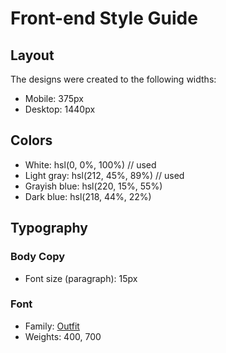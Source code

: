 # Front-end Style Guide

## Layout

The designs were created to the following widths:

- Mobile: 375px
- Desktop: 1440px

## Colors

- White: hsl(0, 0%, 100%) // used
- Light gray: hsl(212, 45%, 89%) // used
- Grayish blue: hsl(220, 15%, 55%) 
- Dark blue: hsl(218, 44%, 22%)


## Typography

### Body Copy

- Font size (paragraph): 15px

### Font

- Family: [Outfit](https://fonts.google.com/specimen/Outfit)
- Weights: 400, 700
